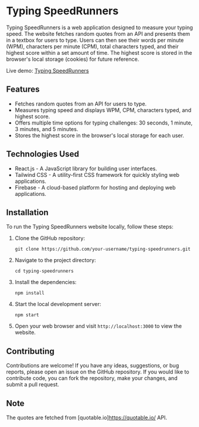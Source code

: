 # Typing SpeedRunners

Typing SpeedRunners is a web application designed to measure your typing speed. The website fetches random quotes from an API and presents them in a textbox for users to type. Users can then see their words per minute (WPM), characters per minute (CPM), total characters typed, and their highest score within a set amount of time. The highest score is stored in the browser's local storage (cookies) for future reference.

Live demo: [Typing SpeedRunners](https://typing-speedrunners.web.app/)

## Features

- Fetches random quotes from an API for users to type.
- Measures typing speed and displays WPM, CPM, characters typed, and highest score.
- Offers multiple time options for typing challenges: 30 seconds, 1 minute, 3 minutes, and 5 minutes.
- Stores the highest score in the browser's local storage for each user.

## Technologies Used

- React.js - A JavaScript library for building user interfaces.
- Tailwind CSS - A utility-first CSS framework for quickly styling web applications.
- Firebase - A cloud-based platform for hosting and deploying web applications.

## Installation

To run the Typing SpeedRunners website locally, follow these steps:

1. Clone the GitHub repository:
   ```
   git clone https://github.com/your-username/typing-speedrunners.git
   ```

2. Navigate to the project directory:
   ```
   cd typing-speedrunners
   ```

3. Install the dependencies:
   ```
   npm install
   ```

4. Start the local development server:
   ```
   npm start
   ```

5. Open your web browser and visit `http://localhost:3000` to view the website.

## Contributing

Contributions are welcome! If you have any ideas, suggestions, or bug reports, please open an issue on the GitHub repository. If you would like to contribute code, you can fork the repository, make your changes, and submit a pull request.

## Note
The quotes are fetched from [quotable.io]https://quotable.io/ API.
